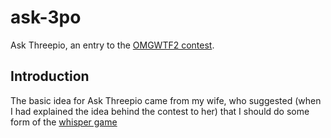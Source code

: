 ask-3po
=======

Ask Threepio, an entry to the [OMGWTF2 contest](http://omg2.thedailywtf.com/). 

Introduction
------------

The basic idea for Ask Threepio came from my wife, who suggested (when I had explained the idea
behind the contest to her) that I should do some form of the 
[whisper game](http://en.wikipedia.org/wiki/Chinese_whispers)